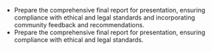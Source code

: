 - Prepare the comprehensive final report for presentation, ensuring compliance with ethical and legal standards and incorporating community feedback and recommendations.
- Prepare the comprehensive final report for presentation, ensuring compliance with ethical and legal standards.